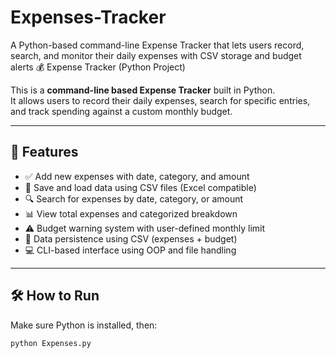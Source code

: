 # Expenses-Tracker
A Python-based command-line Expense Tracker that lets users record, search, and monitor their daily expenses with CSV storage and budget alerts
💰 Expense Tracker (Python Project)

This is a **command-line based Expense Tracker** built in Python.  
It allows users to record their daily expenses, search for specific entries, and track spending against a custom monthly budget.

---

## 📌 Features

- ✅ Add new expenses with date, category, and amount
- 📄 Save and load data using CSV files (Excel compatible)
- 🔍 Search for expenses by date, category, or amount
- 📊 View total expenses and categorized breakdown
- ⚠️ Budget warning system with user-defined monthly limit
- 🧠 Data persistence using CSV (expenses + budget)
- 💻 CLI-based interface using OOP and file handling

---

## 🛠️ How to Run

Make sure Python is installed, then:

```bash
python Expenses.py
